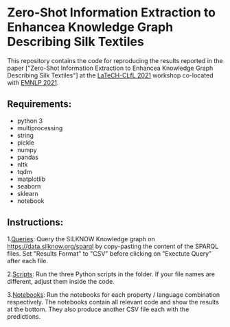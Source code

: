 # Zero-Shot Information Extraction to Enhancea Knowledge Graph Describing Silk Textiles


This repository contains the code for reproducing the results reported in the paper ["Zero-Shot Information Extraction to Enhancea Knowledge Graph Describing Silk Textiles"] at the [LaTeCH-CLfL 2021](https://sighum.wordpress.com/events/latech-clfl-2021/) workshop co-located with [EMNLP 2021](https://2021.emnlp.org/).


## Requirements:

* python 3
* multiprocessing
* string
* pickle
* numpy
* pandas
* nltk
* tqdm
* matplotlib
* seaborn
* sklearn
* notebook

## Instructions: 

1.[Queries](https://github.com/silknow/ZSL-KG-silk/tree/main/queries): Query the SILKNOW Knowledge graph on https://data.silknow.org/sparql by copy-pasting the content of the SPARQL files. Set "Results Format" to "CSV" before clicking on "Exectute Query" after each file.


2.[Scripts](https://github.com/silknow/ZSL-KG-silk/tree/main/preprocessing): Run the three Python scripts in the folder. If your file names are different, adjust them inside the code.

3.[Notebooks](https://github.com/silknow/ZSL-KG-silk/tree/main/notebooks): Run the notebooks for each property / language combination respectively. The notebooks contain all relevant code and show the results at the bottom. They also produce another CSV file each with the predictions. 
